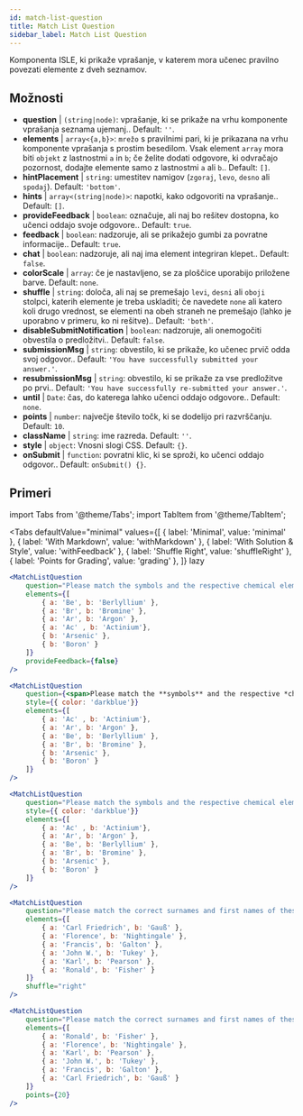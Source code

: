 ```yaml
---
id: match-list-question 
title: Match List Question
sidebar_label: Match List Question
---
```


Komponenta ISLE, ki prikaže vprašanje, v katerem mora učenec pravilno povezati elemente z dveh seznamov.

## Možnosti

* __question__ | `(string|node)`: vprašanje, ki se prikaže na vrhu komponente vprašanja seznama ujemanj.. Default: `''`.
* __elements__ | `array<{a,b}>`: `mrežo` s pravilnimi pari, ki je prikazana na vrhu komponente vprašanja s prostim besedilom. Vsak element `array` mora biti `objekt` z lastnostmi `a` in `b`; če želite dodati odgovore, ki odvračajo pozornost, dodajte elemente samo z lastnostmi `a` ali `b`.. Default: `[]`.
* __hintPlacement__ | `string`: umestitev namigov (`zgoraj`, `levo`, `desno` ali `spodaj`). Default: `'bottom'`.
* __hints__ | `array<(string|node)>`: napotki, kako odgovoriti na vprašanje.. Default: `[]`.
* __provideFeedback__ | `boolean`: označuje, ali naj bo rešitev dostopna, ko učenci oddajo svoje odgovore.. Default: `true`.
* __feedback__ | `boolean`: nadzoruje, ali se prikažejo gumbi za povratne informacije.. Default: `true`.
* __chat__ | `boolean`: nadzoruje, ali naj ima element integriran klepet.. Default: `false`.
* __colorScale__ | `array`: če je nastavljeno, se za ploščice uporabijo priložene barve. Default: `none`.
* __shuffle__ | `string`: določa, ali naj se premešajo `levi`, `desni` ali `oboji` stolpci, katerih elemente je treba uskladiti; če navedete `none` ali katero koli drugo vrednost, se elementi na obeh straneh ne premešajo (lahko je uporabno v primeru, ko ni rešitve).. Default: `'both'`.
* __disableSubmitNotification__ | `boolean`: nadzoruje, ali onemogočiti obvestila o predložitvi.. Default: `false`.
* __submissionMsg__ | `string`: obvestilo, ki se prikaže, ko učenec prvič odda svoj odgovor.. Default: `'You have successfully submitted your answer.'`.
* __resubmissionMsg__ | `string`: obvestilo, ki se prikaže za vse predložitve po prvi.. Default: `'You have successfully re-submitted your answer.'`.
* __until__ | `Date`: čas, do katerega lahko učenci oddajo odgovore.. Default: `none`.
* __points__ | `number`: največje število točk, ki se dodelijo pri razvrščanju. Default: `10`.
* __className__ | `string`: ime razreda. Default: `''`.
* __style__ | `object`: Vnosni slogi CSS. Default: `{}`.
* __onSubmit__ | `function`: povratni klic, ki se sproži, ko učenci oddajo odgovor.. Default: `onSubmit() {}`.


## Primeri

import Tabs from '@theme/Tabs';
import TabItem from '@theme/TabItem';

<Tabs
    defaultValue="minimal"
    values={[
        { label: 'Minimal', value: 'minimal' },
        { label: 'With Markdown', value: 'withMarkdown' },
        { label: 'With Solution & Style', value: 'withFeedback' },
        { label: 'Shuffle Right', value: 'shuffleRight' },
        { label: 'Points for Grading', value: 'grading' },
    ]}
    lazy
>

<TabItem value="minimal">

```jsx live
<MatchListQuestion
    question="Please match the symbols and the respective chemical element."
    elements={[
        { a: 'Be', b: 'Berlyllium' },
        { a: 'Br', b: 'Bromine' },
        { a: 'Ar', b: 'Argon' },
        { a: 'Ac' , b: 'Actinium'},
        { b: 'Arsenic' },
        { b: 'Boron' }
    ]}
    provideFeedback={false}
/>
```
</TabItem>

<TabItem value="withMarkdown">

```jsx live
<MatchListQuestion
    question={<span>Please match the **symbols** and the respective *chemical* element.</span>}
    style={{ color: 'darkblue'}}
    elements={[
        { a: 'Ac' , b: 'Actinium'},
        { a: 'Ar', b: 'Argon' },
        { a: 'Be', b: 'Berlyllium' },
        { a: 'Br', b: 'Bromine' },
        { b: 'Arsenic' },
        { b: 'Boron' }
    ]}
/>
```
</TabItem>

<TabItem value="withFeedback">

```jsx live
<MatchListQuestion
    question="Please match the symbols and the respective chemical element."
    style={{ color: 'darkblue'}}
    elements={[
        { a: 'Ac' , b: 'Actinium'},
        { a: 'Ar', b: 'Argon' },
        { a: 'Be', b: 'Berlyllium' },
        { a: 'Br', b: 'Bromine' },
        { b: 'Arsenic' },
        { b: 'Boron' }
    ]}
/>
```
</TabItem>

<TabItem value="shuffleRight">

```jsx live
<MatchListQuestion
    question="Please match the correct surnames and first names of these statisticians."
    elements={[
        { a: 'Carl Friedrich', b: 'Gauß' },
        { a: 'Florence', b: 'Nightingale' },
        { a: 'Francis', b: 'Galton' },
        { a: 'John W.', b: 'Tukey' },
        { a: 'Karl', b: 'Pearson' },
        { a: 'Ronald', b: 'Fisher' }
    ]}
    shuffle="right"
/>
```
</TabItem>

<TabItem value="grading">

```jsx live
<MatchListQuestion
    question="Please match the correct surnames and first names of these statisticians."
    elements={[
        { a: 'Ronald', b: 'Fisher' },
        { a: 'Florence', b: 'Nightingale' },
        { a: 'Karl', b: 'Pearson' },
        { a: 'John W.', b: 'Tukey' },
        { a: 'Francis', b: 'Galton' },
        { a: 'Carl Friedrich', b: 'Gauß' }
    ]}
    points={20}
/>
```
</TabItem>

</Tabs>
